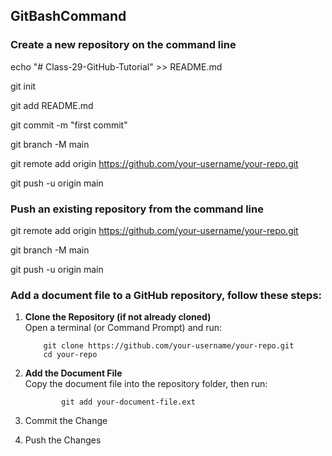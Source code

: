 ## GitBashCommand
### Create a new repository on the command line
echo "# Class-29-GitHub-Tutorial" >> README.md

git init

git add README.md

git commit -m "first commit"

git branch -M main

git remote add origin https://github.com/your-username/your-repo.git 

git push -u origin main

### Push an existing repository from the command line
git remote add origin https://github.com/your-username/your-repo.git

git branch -M main

git push -u origin main

### Add a document file to a GitHub repository, follow these steps:
1.  **Clone the Repository (if not already cloned)**  
        Open a terminal (or Command Prompt) and run:
      
            git clone https://github.com/your-username/your-repo.git      
            cd your-repo

2.  **Add the Document File**  
           Copy the document file into the repository folder, then run:
    
                git add your-document-file.ext
  
4.  Commit the Change

  
5.  Push the Changes

 
